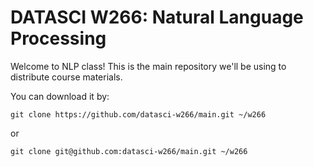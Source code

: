 # DATASCI W266: Natural Language Processing

Welcome to NLP class! This is the main repository we'll be using to distribute 
course materials.

You can download it by:
```
git clone https://github.com/datasci-w266/main.git ~/w266
```
or
```
git clone git@github.com:datasci-w266/main.git ~/w266
```
